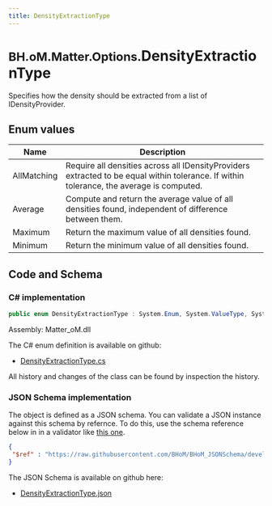 ```yaml
---
title: DensityExtractionType
---
```


# <small>BH.oM.Matter.Options.</small>**DensityExtractionType**

Specifies how the density should be extracted from a list of IDensityProvider.

## Enum values

| Name            | Description                                                    |
|-----------------|----------------------------------------------------------------|
| AllMatching |  Require all densities across all IDensityProviders extracted to be equal within tolerance. If within tolerance, the average is computed.  |
| Average |  Compute and return the average value of all densities found, independent of difference between them.  |
| Maximum |  Return the maximum value of all densities found.  |
| Minimum |  Return the minimum value of all densities found.  |


## Code and Schema

### C# implementation

``` C# title="C#"
public enum DensityExtractionType : System.Enum, System.ValueType, System.IComparable, System.ISpanFormattable, System.IFormattable, System.IConvertible
```

Assembly: Matter_oM.dll

The C# enum definition is available on github:

- [DensityExtractionType.cs](https://github.com/BHoM/BHoM/blob/develop/Matter_oM/Options\Enums\DensityExtractionType.cs)

All history and changes of the class can be found by inspection the history.
### JSON Schema implementation

The object is defined as a JSON schema. You can validate a JSON instance against this schema by refernce. To do this, use the schema reference below in in a validator like [this one](https://www.jsonschemavalidator.net/).

``` json title="JSON Schema"
{
 "$ref" : "https://raw.githubusercontent.com/BHoM/BHoM_JSONSchema/develop/Matter_oM/Options/DensityExtractionType.json"
}
```

The JSON Schema is available on github here:

- [DensityExtractionType.json](https://github.com/BHoM/BHoM_JSONSchema/blob/develop/Matter_oM/Options/DensityExtractionType.json)
